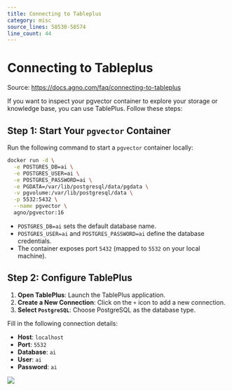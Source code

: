 ```yaml
---
title: Connecting to Tableplus
category: misc
source_lines: 58530-58574
line_count: 44
---
```


# Connecting to Tableplus
Source: https://docs.agno.com/faq/connecting-to-tableplus



If you want to inspect your pgvector container to explore your storage or knowledge base, you can use TablePlus. Follow these steps:

## Step 1: Start Your `pgvector` Container

Run the following command to start a `pgvector` container locally:

```bash
docker run -d \
  -e POSTGRES_DB=ai \
  -e POSTGRES_USER=ai \
  -e POSTGRES_PASSWORD=ai \
  -e PGDATA=/var/lib/postgresql/data/pgdata \
  -v pgvolume:/var/lib/postgresql/data \
  -p 5532:5432 \
  --name pgvector \
  agno/pgvector:16
```

* `POSTGRES_DB=ai` sets the default database name.
* `POSTGRES_USER=ai` and `POSTGRES_PASSWORD=ai` define the database credentials.
* The container exposes port `5432` (mapped to `5532` on your local machine).

## Step 2: Configure TablePlus

1. **Open TablePlus**: Launch the TablePlus application.
2. **Create a New Connection**: Click on the `+` icon to add a new connection.
3. **Select `PostgreSQL`**: Choose PostgreSQL as the database type.

Fill in the following connection details:

* **Host**: `localhost`
* **Port**: `5532`
* **Database**: `ai`
* **User**: `ai`
* **Password**: `ai`

<img src="https://mintlify.s3.us-west-1.amazonaws.com/agno/images/tableplus.png" />


